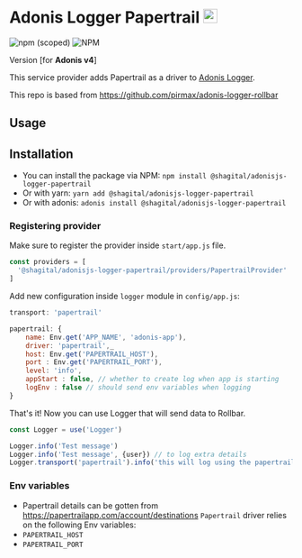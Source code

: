 # Adonis Logger Papertrail <img src="https://papertrailapp.com/favicon.ico" alt="Papertrail icon" width="25px" height="25px">
![npm (scoped)](https://img.shields.io/npm/v/@shagital/adonisjs-logger-papertrail)
![NPM](https://img.shields.io/npm/l/@shagital/adonisjs-logger-papertrail)

Version [for **Adonis v4**]

This service provider adds Papertrail as a driver to [Adonis Logger](https://adonisjs.com/docs/4.1/logger).

This repo is based from https://github.com/pirmax/adonis-logger-rollbar


## Usage
## Installation
- You can install the package via NPM:
`npm install @shagital/adonisjs-logger-papertrail`
- Or with yarn:
`yarn add @shagital/adonisjs-logger-papertrail`
- Or with adonis:
`adonis install @shagital/adonisjs-logger-papertrail`

### Registering provider

Make sure to register the provider inside `start/app.js` file.

```js
const providers = [
  '@shagital/adonisjs-logger-papertrail/providers/PapertrailProvider'
]
```

Add new configuration inside `logger` module in `config/app.js`:
```js
transport: 'papertrail'

papertrail: {
    name: Env.get('APP_NAME', 'adonis-app'),
    driver: 'papertrail',_
    host: Env.get('PAPERTRAIL_HOST'),
    port : Env.get('PAPERTRAIL_PORT'),
    level: 'info',
    appStart : false, // whether to create log when app is starting
    logEnv : false // should send env variables when logging
}
```

That's it! Now you can use Logger that will send data to Rollbar.

```js
const Logger = use('Logger')

Logger.info('Test message')
Logger.info('Test message', {user}) // to log extra details
Logger.transport('papertrail').info('this will log using the papertrail transport') // to specify the transport manually

```

### Env variables
- Papertrail details can be gotten from https://papertrailapp.com/account/destinations
`Papertrail` driver relies on the following Env variables:
- `PAPERTRAIL_HOST`
- `PAPERTRAIL_PORT`



